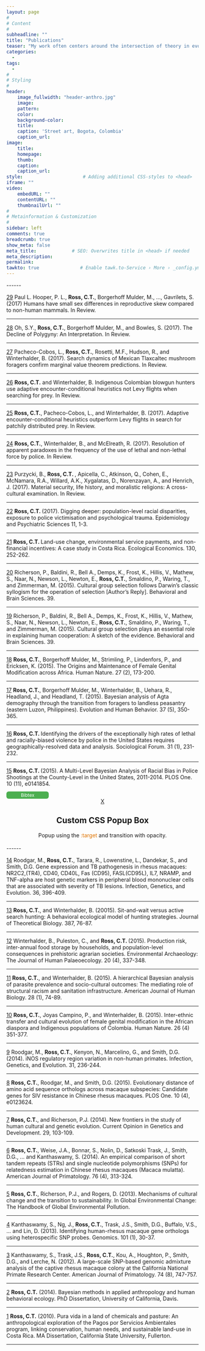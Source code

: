```yaml
---
layout: page
#
# Content
#
subheadline: ""
title: "Publications"
teaser: "My work often centers around the intersection of theory in evolution and ecology,  mathemathematical and statistical modeling, and applied anthropology. Links for bibtex citation, abstracts, preprint PDFs, erratum, and links to associated data and code are included for each publication."
categories:
  - 
tags:
  - 
#
# Styling
#
header:
    image_fullwidth: "header-anthro.jpg"
    image:
    pattern:
    color:
    background-color: 
    title:
    caption: 'Street art, Bogota, Colombia'
    caption_url:
image:
    title:
    homepage:
    thumb:
    caption:
    caption_url:
style:                      # Adding additional CSS-styles to <head>
iframe: ""
video:
    embedURL: ""
    contentURL: ""
    thumbnailUrl: ""
#
# Metainformation & Customization
#
sidebar: left
comments: true
breadcrumb: true
show_meta: false
meta_title:             # SEO: Overwrites title in <head> if needed
meta_description:
permalink:
tawkto: true               # Enable tawk.to-Service › More › _config.yml
---
```

<script type='text/javascript' src='https://d1bxh8uas1mnw7.cloudfront.net/assets/embed.js'></script>
  <head>
<style>
#button
{
    background-color: #4CAF50; 
    border: none;
    color: white;
    padding: 2px 38px;
    text-align: center;
    text-decoration: none;
    display: inline;
    font-size: 12px;
    border-radius: 6px;
}

#button:hover
{
  background-color:#EFF1F3;
  color:#D77A61;
}

#popup
{
  position:relative;
  top:25vh;
  left:25vw;
  width:50vw;
  background-color:#EFF1F3;
  color:black;
  -khtml-opacity:0;
  -moz-opacity : 0;
  -ms-filter: "alpha(opacity=0)";
  filter: progid:DXImageTransform.Microsoft.Alpha(opacity=0);
  filter : alpha(opacity=0);
  opacity : 0;
  padding:20px;
  border-style:solid;
  border-radius:15px;
  border-color:#bbd8b3;
  transition:all 1s;
  -webkit-transition:all 1s;
}

#popup:target
{
  -khtml-opacity:1;
  -moz-opacity : 1;
  -ms-filter: "alpha(opacity=100)";
  filter: progid:DXImageTransform.Microsoft.Alpha(opacity=100);
  filter : alpha(opacity=100);
  opacity : 1;
}

/* Bouton fermeture */

#close
{
  position:absolute;
  left:100%;
  top:-20px;
  margin-left:-10px;
  background-color:#EFF1F3;
  font-size:12px;
  padding:5px 7px;
  border-radius:50px;
  border-style:solid;
  border-color:#bbd8b3;
  font-weight:bold;
  color:#bbd8b3;
  text-decoration:none;
  font-family:arial;
}

#close:hover
{
  background-color:#EFF1F3;
  border-color:#bbd8b3;
  color:#D77A61;
}

#close:active
{
  background-color:#A9F5F2;
  color:black;
}

</style>
</head>
------

[29][29] Paul L. Hooper, P. L., <strong>Ross, C.T.</strong>, Borgerhoff Mulder, M., ..., Gavrilets, S. (2017) Humans have small sex differences in reproductive skew compared to non-human mammals. In Review. 

------

[28][28] Oh, S.Y., <strong>Ross, C.T.</strong>, Borgerhoff Mulder, M., and Bowles, S. (2017). The Decline of Polygyny: An Interpretation. In Review.

------

[27][27] Pacheco-Cobos, L., <strong>Ross, C.T.</strong>, Rosetti, M.F., Hudson, R., and Winterhalder, B. (2017). Search dynamics of Mexican Tlaxcaltec mushroom foragers confirm marginal value theorem predictions. In Review.

------

[26][26] <strong>Ross, C.T.</strong> and Winterhalder, B. Indigenous Colombian blowgun hunters use adaptive encounter-conditional heuristics not Levy flights when searching for prey. In Review.

------

[25][25] <strong>Ross, C.T.</strong>, Pacheco-Cobos, L., and Winterhalder, B. (2017). Adaptive encounter-conditional heuristics outperform Levy flights in search for patchily distributed prey. In Review.

------

[24][24] <strong>Ross, C.T.</strong>, Winterhalder, B., and McElreath, R. (2017). Resolution of apparent paradoxes in the frequency of the use of lethal and non-lethal force by police. In Review.

------

[23][23] Purzycki, B., <strong>Ross, C.T. </strong>, Apicella, C., Atkinson, Q., Cohen, E., McNamara, R.A., Willard, A.K., Xygalatas, D., Norenzayan, A., and Henrich, J. (2017). Material security, life history, and moralistic religions: A cross-cultural examination. In Review.

------

[22][22] <strong>Ross, C.T. </strong> (2017). Digging deeper: population-level racial disparities, exposure to police victimisation and psychological trauma. Epidemiology and Psychiatric Sciences 11, 1-3.
<div data-badge-popover="left" data-badge-type="1" data-doi="10.1017/S2045796017000130" data-hide-no-mentions="false" class="altmetric-embed"></div>

------

[21][21] <strong>Ross, C.T. </strong>Land-use change, environmental service payments, and non-financial incentives: A case study in Costa Rica. Ecological Economics. 130, 252-262.
<div data-badge-popover="left" data-badge-type="1" data-doi="10.1016/j.ecolecon.2016.07.014" data-hide-no-mentions="false" class="altmetric-embed"></div>


------

[20][20] Richerson, P., Baldini, R., Bell A., Demps, K., Frost, K., Hillis, V., Mathew, S., Naar, N., Newson, L., Newton, E., <strong>Ross, C.T.</strong>, Smaldino, P., Waring, T., and Zimmerman, M. (2015). Cultural group selection follows Darwin’s classic syllogism for the operation of selection [Author’s Reply]. Behavioral and Brain Sciences. 39.
<div data-badge-popover="left" data-badge-type="1" data-doi="10.1017/S0140525X15000606" data-hide-no-mentions="true" class="altmetric-embed"></div>

------

[19][19] Richerson, P., Baldini, R., Bell A., Demps, K., Frost, K., Hillis, V., Mathew, S., Naar, N., Newson, L., Newton, E., <strong>Ross, C.T.</strong>, Smaldino, P., Waring, T., and Zimmerman, M. (2015). Cultural group selection plays an essential role in explaining human cooperation: A sketch of the evidence. Behavioral and Brain Sciences. 39.
<div data-badge-popover="left" data-badge-type="1" data-doi="10.1017/S0140525X1400106X" data-hide-no-mentions="true" class="altmetric-embed"></div>

------
 
[18][18] <strong>Ross, C.T.</strong>, Borgerhoff Mulder, M., Strimling, P., Lindenfors, P., and Ericksen, K. (2015). The Origins and Maintenance of Female Genital Modification across Africa. Human Nature. 27 (2), 173-200.
<div data-badge-popover="left" data-badge-type="1" data-doi="10.1007/s12110-015-9244-5" data-hide-no-mentions="true" class="altmetric-embed"></div>

------

[17][17] <strong>Ross, C.T.</strong>, Borgerhoff Mulder, M., Winterhalder, B., Uehara, R., Headland, J., and Headland, T. (2015). Bayesian analysis of Agta demography through the transition from foragers to landless peasantry (eastern Luzon, Philippines). Evolution and Human Behavior.  37 (5), 350-365. 
<div data-badge-popover="left" data-badge-type="1" data-doi="S1090-5138(16)30012-5" data-hide-no-mentions="false" class="altmetric-embed"></div>

------

[16][16] <strong>Ross, C.T. </strong>Identifying the drivers of the exceptionally high rates of lethal and racially-biased violence by police in the United States requires geographically-resolved data and analysis. Sociological Forum. 31 (1), 231-232. 
<div data-badge-popover="left" data-badge-type="1" data-doi="10.1111/socf.12233" data-hide-no-mentions="true" class="altmetric-embed"></div>

------

[15][15] <strong>Ross, C.T. </strong>(2015). A Multi-Level Bayesian Analysis of Racial Bias in Police Shootings at the County-Level in the United States, 2011-2014. PLOS One. 10 (11), e0141854. 
<div id="outer">
<div data-badge-popover="left" data-badge-type="1" data-doi="10.1371/journal.pone.0141854" data-hide-no-mentions="true" class="altmetric-embed"></div>
<a id="button" href="#popup">Bibtex</a>
<div id="popup" style="text-align:center;">
  <a id="close" href="#">X</a>
  <h2>Custom  CSS Popup Box</h2>  
Popup using the <span style="color:#DF7401;">:target</span> and transition with opacity.
  <br>
  <br>
</div>
</div>
------

[14][14] Roodgar, M., <strong>Ross, C.T.</strong>, Tarara, R., Lowenstine, L., Dandekar, S., and Smith, D.G. Gene expression and TB pathogenesis in rhesus macaques: NR2C2,(TR4), CD40, CD40L, Fas (CD95), FASL(CD95L), IL7, NRAMP, and TNF-alpha are host genetic markers in peripheral blood mononuclear cells that are associated with severity of TB lesions. Infection, Genetics, and Evolution. 36, 396-409.
<div data-badge-popover="left" data-badge-type="1" data-doi="10.1016/j.meegid.2015.10.010" data-hide-no-mentions="false" class="altmetric-embed"></div>

------

[13][13] <strong>Ross, C.T.</strong>, and Winterhalder, B. (20015). Sit-and-wait versus active search hunting: A behavioral ecological model of hunting strategies. Journal of Theoretical Biology. 387, 76-87.
<div data-badge-popover="left" data-badge-type="1" data-doi="10.1016/j.jtbi.2015.09.022" data-hide-no-mentions="true" class="altmetric-embed"></div>

------

[12][12] Winterhalder, B., Puleston, C., and <strong>Ross, C.T. </strong>(2015). Production risk, inter-annual food storage by households, and population-level consequences in prehistoric agrarian societies. Environmental Archaeology: The Journal of Human Palaeoecology. 20 (4), 337-348.
<div data-badge-popover="left" data-badge-type="1" data-doi="10.1179/1749631415Y.0000000025" data-hide-no-mentions="false" class="altmetric-embed"></div>

------

[11][11] <strong>Ross, C.T.</strong>, and Winterhalder, B. (2015). A hierarchical Bayesian analysis of parasite prevalence and socio-cultural outcomes: The mediating role of structural racism and sanitation infrastructure. American Journal of Human Biology. 28 (1), 74-89.
<div data-badge-popover="left" data-badge-type="1" data-doi="10.1002/ajhb.22757" data-hide-no-mentions="true" class="altmetric-embed"></div>

------

[10][10] <strong>Ross, C.T.</strong>, Joyas Campino, P., and Winterhalder, B. (2015). Inter-ethnic transfer and cultural evolution of female genital modification in the African diaspora and Indigenous populations of Colombia. Human Nature. 26 (4) 351-377.
<div data-badge-popover="left" data-badge-type="1" data-doi="10.1007/s12110-015-9234-7" data-hide-no-mentions="false" class="altmetric-embed"></div>

------

[9][9] Roodgar, M., <strong>Ross, C.T.</strong>, Kenyon, N., Marcelino, G., and Smith, D.G. (2014). iNOS regulatory region variation in non-human primates. Infection, Genetics, and Evolution. 31, 236-244.
<div data-badge-popover="left" data-badge-type="1" data-doi="10.1016/j.meegid.2015.01.015" data-hide-no-mentions="true" class="altmetric-embed"></div>

------

[8][8] <strong>Ross, C.T.</strong>, Roodgar, M., and Smith, D.G. (2015). Evolutionary distance of amino acid
sequence orthologs across macaque subspecies: Candidate genes for SIV resistance in Chinese rhesus macaques. PLOS One. 10 (4), e0123624.
<div data-badge-popover="left" data-badge-type="1" data-doi="10.1371/journal.pone.0123624" data-hide-no-mentions="true" class="altmetric-embed"></div>

------

[7][7] <strong>Ross, C.T.</strong>, and Richerson, P.J. (2014). New frontiers in the study of human cultural and
genetic evolution. Current Opinion in Genetics and Development.  29, 103-109.
<div data-badge-popover="left" data-badge-type="1" data-doi="10.1016/j.gde.2014.08.014" data-hide-no-mentions="true" class="altmetric-embed"></div>

------

[6][6] <strong>Ross, C.T.</strong>, Weise, J.A., Bonnar, S., Nolin, D., Satkoski Trask, J., Smith, D.G., ... and Kanthaswamy, S. (2014). An empirical comparison of short tandem repeats (STRs) and single nucleotide polymorphisms (SNPs) for relatedness estimation in Chinese rhesus macaques (Macaca mulatta). American Journal of Primatology. 76 (4), 313-324.
<div data-badge-popover="left" data-badge-type="1" data-doi="10.1002/ajp.22235" data-hide-no-mentions="true" class="altmetric-embed"></div>

------

[5][5] <strong>Ross, C.T.</strong>, Richerson, P.J., and Rogers, D. (2013). Mechanisms of cultural change and the transition to sustainability. In Global Environmental Change: The Handbook of Global Environmental Pollution. 

------

[4][4] Kanthaswamy, S., Ng, J., <strong>Ross, C.T.</strong>, Trask, J.S., Smith, D.G., Buffalo, V.S., ... and Lin, D. (2013). Identifying human-rhesus macaque gene orthologs using heterospecific SNP probes. Genomics.  101 (1), 30-37.

------

[3][3] Kanthaswamy, S., Trask, J.S., <strong>Ross, C.T.</strong>, Kou, A., Houghton, P., Smith, D.G., and
Lerche, N. (2012). A large-scale SNP-based genomic admixture analysis of the captive rhesus macaque colony at the California National Primate Research Center. American Journal of Primatology. 74 (8), 747-757.

------

[2][2] <strong>Ross, C.T.</strong> (2014). Bayesian methods in applied anthropology and human behavioral ecology. PhD Dissertation, University of California, Davis. 

------

[1][1] <strong>Ross, C.T.</strong> (2010). Pura vida in a land of chemicals and pasture: An anthropological exploration of the Pagos por Servicios Ambientales program, linking conservation, human needs, and sustainable land-use in Costa Rica. MA Dissertation, California State University, Fullerton.

------

 [1]: http://codytross.com/publications/puravida/
 [2]: http://codytross.com/publications/dissertation/
 [3]: http://codytross.com/publications/admixture/
 [4]: http://codytross.com/publications/orthologs/
 [5]: http://codytross.com/publications/sustain/
 [6]: http://codytross.com/publications/relatedness/
 [7]: http://codytross.com/publications/geneculture/
 [8]: http://codytross.com/publications/siv/
 [9]: http://codytross.com/publications/inos/ 
 [10]: http://codytross.com/publications/fgmocolombia/
 [11]: http://codytross.com/publications/parasites/
 [12]: http://codytross.com/publications/storage/
 [13]: http://codytross.com/publications/swas/
 [14]: http://codytross.com/publications/tb/
 [15]: http://codytross.com/publications/shoot/
 [16]: http://codytross.com/publications/violence/
 [17]: http://codytross.com/publications/agta/
 [18]: http://codytross.com/publications/oumodels/
 [19]: http://codytross.com/publications/cooperation/
 [20]: http://codytross.com/publications/cooperationreply/
 [21]: http://codytross.com/publications/psa/
 [22]: http://codytross.com/publications/diggingdeeper/
 [23]: http://codytross.com/publications/religiosity/
 [24]: http://codytross.com/publications/policemodel/
 [25]: http://codytross.com/publications/levy/
 [26]: http://codytross.com/publications/embera/
 [27]: http://codytross.com/publications/mushrooming/
 [28]: http://codytross.com/publications/polymodel/
 [29]: http://codytross.com/publications/skewcalc/
